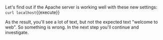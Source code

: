 Let's find out if the Apache server is working well with these new settings: `curl localhost`{{execute}}

As the result, you'll see a lot of text, but not the expected text "welcome to web". So something is wrong. In the next step you'll continue and investigate. 
